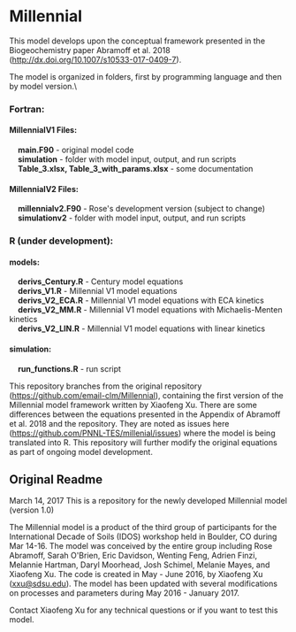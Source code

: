 # Millennial

This model develops upon the conceptual framework presented in the Biogeochemistry paper Abramoff et al. 2018 (http://dx.doi.org/10.1007/s10533-017-0409-7). 

The model is organized in folders, first by programming language and then by model version.\
### Fortran:
#### MillennialV1 Files:
&nbsp;&nbsp;&nbsp; <b>main.F90</b> - original model code\
&nbsp;&nbsp;&nbsp; <b>simulation</b> - folder with model input, output, and run scripts\
&nbsp;&nbsp;&nbsp; <b>Table_3.xlsx, Table_3_with_params.xlsx</b> - some documentation

#### MillennialV2 Files:
&nbsp;&nbsp;&nbsp; <b>millennialv2.F90</b> - Rose's development version (subject to change)\
&nbsp;&nbsp;&nbsp; <b>simulationv2</b> - folder with model input, output, and run scripts

### R (under development):
#### models:
&nbsp;&nbsp;&nbsp; <b>derivs_Century.R</b> - Century model equations\
&nbsp;&nbsp;&nbsp; <b>derivs_V1.R</b> - Millennial V1 model equations\
&nbsp;&nbsp;&nbsp; <b>derivs_V2_ECA.R</b> - Millennial V1 model equations with ECA kinetics\
&nbsp;&nbsp;&nbsp; <b>derivs_V2_MM.R</b> - Millennial V1 model equations with Michaelis-Menten kinetics\
&nbsp;&nbsp;&nbsp; <b>derivs_V2_LIN.R</b> - Millennial V1 model equations with linear kinetics

#### simulation:
&nbsp;&nbsp;&nbsp; <b>run_functions.R</b> - run script

This repository branches from the original repository (https://github.com/email-clm/Millennial), containing the first version of the Millennial model framework written by Xiaofeng Xu. There are some differences between the equations presented in the Appendix of Abramoff et al. 2018 and the repository. They are noted as issues here (https://github.com/PNNL-TES/millenial/issues) where the model is being translated into R. This repository will further modify the original equations as part of ongoing model development.

## Original Readme

March 14, 2017
This is a repository for the newly developed Millennial model (version 1.0)

The Millennial model is a product of the third group of participants for the International Decade of Soils (IDOS) workshop held in Boulder, CO during Mar 14-16. The model was conceived by the entire group including Rose Abramoff, Sarah O'Brien, Eric Davidson, Wenting Feng, Adrien Finzi, Melannie Hartman, Daryl Moorhead, Josh Schimel, Melanie Mayes, and Xiaofeng Xu. The code is created in May - June 2016, by Xiaofeng Xu (xxu@sdsu.edu). The model has been updated with several modifications on processes and parameters during May 2016 - January 2017. 

Contact Xiaofeng Xu for any technical questions or if you want to test this model.
